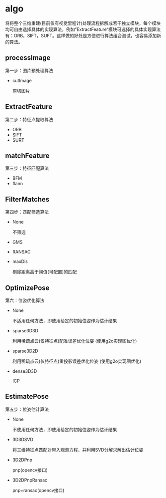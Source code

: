 # algo

将将整个三维重建\(目前仅有视觉里程计\)处理流程拆解成若干独立模块，每个模块均可自由选择具体的实现算法，例如”ExtractFeature“模块可选择的具体实现算法有：ORB，SIFT，SUFT。这样做的好处是方便进行算法组合测试，也容易添加新的算法。

## processImage

第一步：图片预处理算法

* cutImage

  剪切图片

## ExtractFeature

第二步：特征点提取算法

* ORB
* SIFT
* SURT

## matchFeature

第三步：特征匹配算法

* BFM
* flann

## FilterMatches

第四步：匹配筛选算法

* None

  不筛选

* GMS
* RANSAC
* maxDis

  剔除距离高于阈值\(可配置\)的匹配

## OptimizePose

第六：位姿优化算法

* None

  不适用任何方法，即使用给定的初始位姿作为估计结果

* sparse3D3D

  利用稀疏点云\(仅特征点\)配准误差优化位姿 \(使用g2o实现图优化\)

* sparse3D2D

  利用稀疏点云\(仅特征点\)重投影误差优化位姿 \(使用g2o实现图优化\)

* dense3D3D

  ICP

## EstimatePose

第五步：位姿估计算法

* None

  不使用任何方法，即使用给定的初始位姿作为估计结果

* 3D3DSVD

  将三维特征点匹配对带入观测方程，并利用SVD分解求解出估计位姿

* 3D2DPnp

  pnp\(opencv接口\)

* 3D2DPnpRansac

  pnp+ransac\(opencv接口\)

